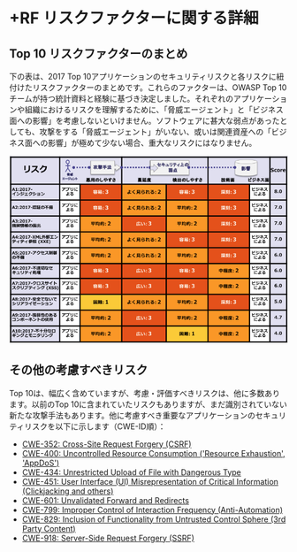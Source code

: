 # +RF リスクファクターに関する詳細

## Top 10 リスクファクターのまとめ

下の表は、2017 Top 10アプリケーションのセキュリティリスクと各リスクに紐付けたリスクファクターのまとめです。これらのファクターは、OWASP Top 10チームが持つ統計資料と経験に基づき決定しました。それぞれのアプリケーションや組織におけるリスクを理解するために、「脅威エージェント」と「ビジネス面への影響」を考慮しないといけません。ソフトウェアに甚大な弱点があったとしても、攻撃をする「脅威エージェント」がいない、或いは関連資産への「ビジネス面への影響」が極めて少ない場合、重大なリスクにはなりません。

![Risk Factor Table](images/0xc1-risk-factor-table.png)

## その他の考慮すべきリスク

Top 10は、幅広く含めていますが、考慮・評価すべきリスクは、他に多数あります。以前のTop 10に含まれていたリスクもありますが、まだ識別されていない新たな攻撃手法もあります。他に考慮すべき重要なアプリケーションのセキュリティリスクを以下に示します（CWE-ID順）：

* [CWE-352: Cross-Site Request Forgery (CSRF)](https://cwe.mitre.org/data/definitions/352.html)
* [CWE-400: Uncontrolled Resource Consumption ('Resource Exhaustion', 'AppDoS')](https://cwe.mitre.org/data/definitions/400.html)
* [CWE-434: Unrestricted Upload of File with Dangerous Type](https://cwe.mitre.org/data/definitions/434.html)
* [CWE-451: User Interface (UI) Misrepresentation of Critical Information (Clickjacking and others)](https://cwe.mitre.org/data/definitions/451.html)
* [CWE-601: Unvalidated Forward and Redirects](https://cwe.mitre.org/data/definitions/601.html)
* [CWE-799: Improper Control of Interaction Frequency (Anti-Automation)](https://cwe.mitre.org/data/definitions/799.html)
* [CWE-829: Inclusion of Functionality from Untrusted Control Sphere (3rd Party Content)](https://cwe.mitre.org/data/definitions/829.html)
* [CWE-918: Server-Side Request Forgery (SSRF)](https://cwe.mitre.org/data/definitions/918.html)
